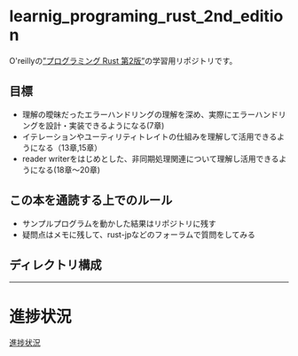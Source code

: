 # learnig_programing_rust_2nd_edition
O'reillyの[”プログラミング Rust 第2版”](https://www.oreilly.co.jp/books/9784873119786/)の学習用リポジトリです。

## 目標
- 理解の曖昧だったエラーハンドリングの理解を深め、実際にエラーハンドリングを設計・実装できるようになる(7章)
- イテレーションやユーティリティトレイトの仕組みを理解して活用できるようになる（13章,15章）
- reader writerをはじめとした、非同期処理関連について理解し活用できるようになる(18章〜20章)

## この本を通読する上でのルール
- サンプルプログラムを動かした結果はリポジトリに残す
- 疑問点はメモに残して、rust-jpなどのフォーラムで質問をしてみる

## ディレクトリ構成




----------------------------------

# 進捗状況

[進捗状況](./progress.md)





